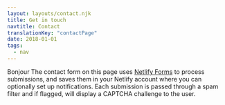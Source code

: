 ```yaml
---
layout: layouts/contact.njk
title: Get in touch
navtitle: Contact
translationKey: "contactPage"
date: 2018-01-01
tags:
  - nav
---
```

Bonjour The contact form on this page uses
[Netlify Forms](https://www.netlify.com/docs/form-handling/) to process
submissions, and saves them in your Netlify account where you can optionally
set up notifications. Each submission is passed through a spam filter and if
flagged, will display a CAPTCHA challenge to the user.
